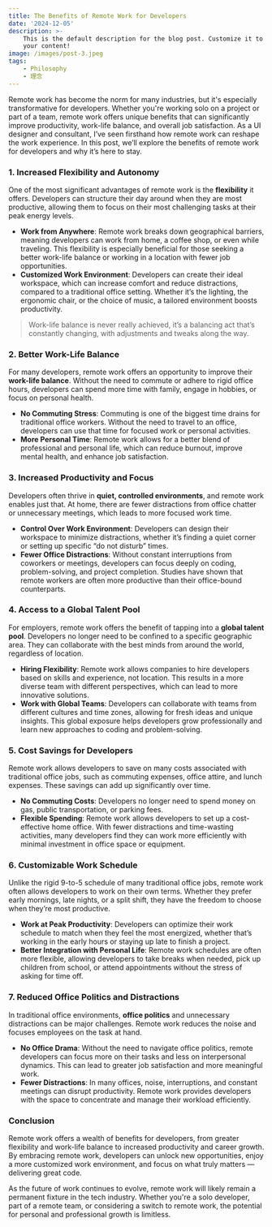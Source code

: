 ```yaml
---
title: The Benefits of Remote Work for Developers
date: '2024-12-05'
description: >-
    This is the default description for the blog post. Customize it to highlight
    your content!
image: /images/post-3.jpeg
tags:
    - Philosophy
    - 理念
---
```


Remote work has become the norm for many industries, but it's especially transformative for developers. Whether you're working solo on a project or part of a team, remote work offers unique benefits that can significantly improve productivity, work-life balance, and overall job satisfaction. As a UI designer and consultant, I’ve seen firsthand how remote work can reshape the work experience. In this post, we’ll explore the benefits of remote work for developers and why it’s here to stay.

### 1. Increased Flexibility and Autonomy

One of the most significant advantages of remote work is the **flexibility** it offers. Developers can structure their day around when they are most productive, allowing them to focus on their most challenging tasks at their peak energy levels.

<!--more-->

- **Work from Anywhere**: Remote work breaks down geographical barriers, meaning developers can work from home, a coffee shop, or even while traveling. This flexibility is especially beneficial for those seeking a better work-life balance or working in a location with fewer job opportunities.
- **Customized Work Environment**: Developers can create their ideal workspace, which can increase comfort and reduce distractions, compared to a traditional office setting. Whether it’s the lighting, the ergonomic chair, or the choice of music, a tailored environment boosts productivity.

> Work-life balance is never really achieved, it’s a balancing act that’s constantly changing, with adjustments and tweaks along the way.

### 2. Better Work-Life Balance

For many developers, remote work offers an opportunity to improve their **work-life balance**. Without the need to commute or adhere to rigid office hours, developers can spend more time with family, engage in hobbies, or focus on personal health.

- **No Commuting Stress**: Commuting is one of the biggest time drains for traditional office workers. Without the need to travel to an office, developers can use that time for focused work or personal activities.
- **More Personal Time**: Remote work allows for a better blend of professional and personal life, which can reduce burnout, improve mental health, and enhance job satisfaction.

### 3. Increased Productivity and Focus

Developers often thrive in **quiet, controlled environments**, and remote work enables just that. At home, there are fewer distractions from office chatter or unnecessary meetings, which leads to more focused work time.

- **Control Over Work Environment**: Developers can design their workspace to minimize distractions, whether it’s finding a quiet corner or setting up specific “do not disturb” times.
- **Fewer Office Distractions**: Without constant interruptions from coworkers or meetings, developers can focus deeply on coding, problem-solving, and project completion. Studies have shown that remote workers are often more productive than their office-bound counterparts.

### 4. Access to a Global Talent Pool

For employers, remote work offers the benefit of tapping into a **global talent pool**. Developers no longer need to be confined to a specific geographic area. They can collaborate with the best minds from around the world, regardless of location.

- **Hiring Flexibility**: Remote work allows companies to hire developers based on skills and experience, not location. This results in a more diverse team with different perspectives, which can lead to more innovative solutions.
- **Work with Global Teams**: Developers can collaborate with teams from different cultures and time zones, allowing for fresh ideas and unique insights. This global exposure helps developers grow professionally and learn new approaches to coding and problem-solving.

### 5. Cost Savings for Developers

Remote work allows developers to save on many costs associated with traditional office jobs, such as commuting expenses, office attire, and lunch expenses. These savings can add up significantly over time.

- **No Commuting Costs**: Developers no longer need to spend money on gas, public transportation, or parking fees.
- **Flexible Spending**: Remote work allows developers to set up a cost-effective home office. With fewer distractions and time-wasting activities, many developers find they can work more efficiently with minimal investment in office space or equipment.

### 6. Customizable Work Schedule

Unlike the rigid 9-to-5 schedule of many traditional office jobs, remote work often allows developers to work on their own terms. Whether they prefer early mornings, late nights, or a split shift, they have the freedom to choose when they’re most productive.

- **Work at Peak Productivity**: Developers can optimize their work schedule to match when they feel the most energized, whether that’s working in the early hours or staying up late to finish a project.
- **Better Integration with Personal Life**: Remote work schedules are often more flexible, allowing developers to take breaks when needed, pick up children from school, or attend appointments without the stress of asking for time off.

### 7. Reduced Office Politics and Distractions

In traditional office environments, **office politics** and unnecessary distractions can be major challenges. Remote work reduces the noise and focuses employees on the task at hand.

- **No Office Drama**: Without the need to navigate office politics, remote developers can focus more on their tasks and less on interpersonal dynamics. This can lead to greater job satisfaction and more meaningful work.
- **Fewer Distractions**: In many offices, noise, interruptions, and constant meetings can disrupt productivity. Remote work provides developers with the space to concentrate and manage their workload efficiently.

### Conclusion

Remote work offers a wealth of benefits for developers, from greater flexibility and work-life balance to increased productivity and career growth. By embracing remote work, developers can unlock new opportunities, enjoy a more customized work environment, and focus on what truly matters — delivering great code.

As the future of work continues to evolve, remote work will likely remain a permanent fixture in the tech industry. Whether you're a solo developer, part of a remote team, or considering a switch to remote work, the potential for personal and professional growth is limitless.

